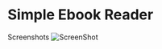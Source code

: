 # Simple Ebook Reader

Screenshots
![ScreenShot](https://raw.github.com/kbartiquel/ebookreader/main/screens/all_screen.png)

